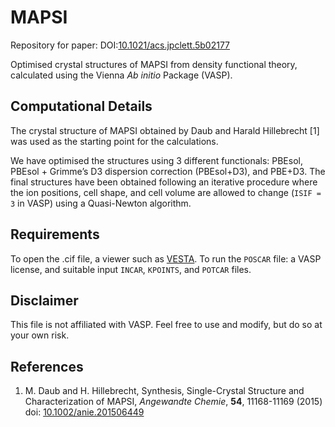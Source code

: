 # MAPSI

Repository for paper: DOI:[10.1021/acs.jpclett.5b02177](http://pubs.acs.org/doi/10.1021/acs.jpclett.5b02177)

Optimised crystal structures of MAPSI from density functional theory, calculated using the Vienna *Ab initio* Package (VASP).

Computational Details
-----------------------
The crystal structure of MAPSI obtained by Daub and Harald Hillebrecht [1] was used as the starting point for the calculations.

We have optimised the structures using 3 different functionals: PBEsol, PBEsol + Grimme’s D3 dispersion correction (PBEsol+D3), and PBE+D3.
The final structures have been obtained following an iterative procedure where the ion positions, cell shape, and cell volume are allowed to change (`ISIF = 3` in VASP) using a Quasi-Newton algorithm.

Requirements
------
To open the .cif file, a viewer such as [VESTA](http://jp-minerals.org/vesta/en/).
To run the `POSCAR` file: a VASP license, and suitable input `INCAR`, `KPOINTS`, and `POTCAR` files.

Disclaimer
------
This file is not affiliated with VASP. Feel free to use and modify, but do so at your own risk.

References
-------
1. M. Daub and H. Hillebrecht, Synthesis, Single-Crystal Structure and Characterization of MAPSI, *Angewandte Chemie*, **54**, 11168-11169 (2015) doi: [10.1002/anie.201506449](http://onlinelibrary.wiley.com/doi/10.1002/anie.201506449/abstract)
